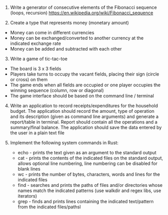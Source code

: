 1. Write a generator of consecutive elements of the Fibonacci sequence (loops, recursion)
   https://en.wikipedia.org/wiki/Fibonacci_sequence

2. Create a type that represents money (monetary amount)
* Money can come in different currencies
* Money can be exchanged/converted to another currency at the indicated exchange rate
* Money can be added and subtracted with each other

3. Write a game of tic-tac-toe
* The board is 3 x 3 fields
* Players take turns to occupy the vacant fields, placing their sign (circle or cross) on them
* The game ends when all fields are occupied or one player occupies the winning sequence (column, row or diagonal)
* The game interface should be based on the command line / terminal

4. Write an application to record receipts/expenditures for the household budget. The application should record the amount,
   type of operation and its description (given as command line arguments) and generate a report/table in terminal.
   Report should contain all the operations and a summary/final balance. The application should save the data entered by the user in a plain text file

5. Implement the following system commands in Rust:
   * echo - prints the text given as an argument to the standard output
   * cat - prints the contents of the indicated files on the standard output, allows optional line numbering, line numbering can be disabled for blank lines
   * wc - prints the number of bytes, characters, words and lines for the indicated files
   * find - searches and prints the paths of files and/or directories whose names match the indicated patterns (use walkdir and regex libs, use iterators)
   * grep - finds and prints lines containing the indicated text/pattern from the indicated files/pathsl